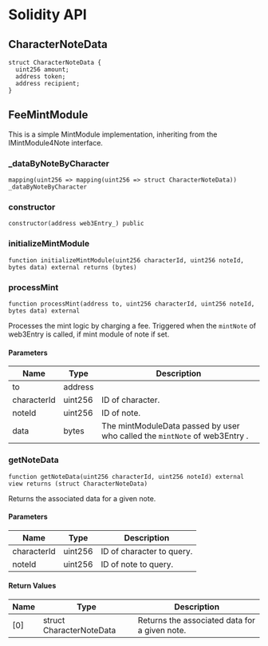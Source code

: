 # Solidity API

## CharacterNoteData

```solidity
struct CharacterNoteData {
  uint256 amount;
  address token;
  address recipient;
}
```

## FeeMintModule

This is a simple MintModule implementation, inheriting from the IMintModule4Note interface.

### _dataByNoteByCharacter

```solidity
mapping(uint256 => mapping(uint256 => struct CharacterNoteData)) _dataByNoteByCharacter
```

### constructor

```solidity
constructor(address web3Entry_) public
```

### initializeMintModule

```solidity
function initializeMintModule(uint256 characterId, uint256 noteId, bytes data) external returns (bytes)
```

### processMint

```solidity
function processMint(address to, uint256 characterId, uint256 noteId, bytes data) external
```

Processes the mint logic by charging a fee.
Triggered when the `mintNote` of web3Entry  is called, if mint module of note if set.

#### Parameters

| Name | Type | Description |
| ---- | ---- | ----------- |
| to | address |  |
| characterId | uint256 | ID of character. |
| noteId | uint256 | ID of note. |
| data | bytes | The mintModuleData passed by user who called the `mintNote` of web3Entry . |

### getNoteData

```solidity
function getNoteData(uint256 characterId, uint256 noteId) external view returns (struct CharacterNoteData)
```

Returns the associated data for a given note.

#### Parameters

| Name | Type | Description |
| ---- | ---- | ----------- |
| characterId | uint256 | ID of character to query. |
| noteId | uint256 | ID of note to query. |

#### Return Values

| Name | Type | Description |
| ---- | ---- | ----------- |
| [0] | struct CharacterNoteData | Returns the associated data for a given  note. |

